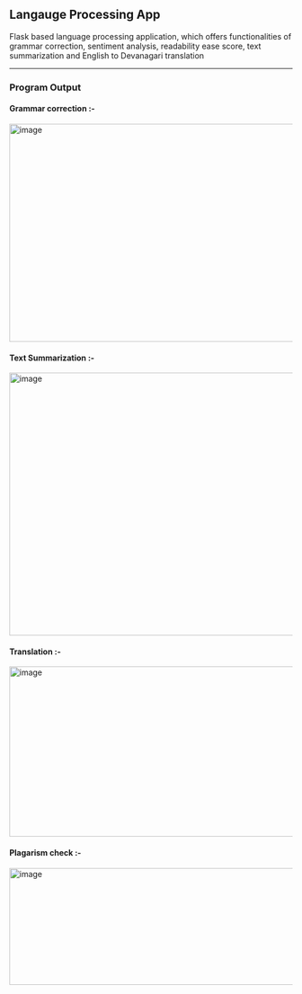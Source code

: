 ## Langauge Processing App
Flask based language processing application, which offers functionalities of grammar correction, sentiment analysis, readability ease score, text summarization and English to Devanagari translation
<hr/>

### Program Output 
<h4> Grammar correction :-</h4>
<img width="692" height="388" alt="image" src="https://github.com/user-attachments/assets/00c5cf83-028a-4ba6-a063-7a5ae42d5f7f" />

<h4>Text Summarization :-</h4>
<img width="693" height="468" alt="image" src="https://github.com/user-attachments/assets/0ac0238d-7487-4fed-bfba-2239de179827" />

<h4>Translation :-</h4>
<img width="692" height="303" alt="image" src="https://github.com/user-attachments/assets/b2682c12-8e5b-43c2-8987-6b6549d4bb49" />

<h4>Plagarism check :-</h4>
<img width="692" height="208" alt="image" src="https://github.com/user-attachments/assets/f85692b2-aa8c-4453-a308-f0c301a619a6" />
